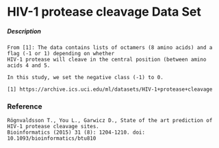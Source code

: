 # HIV-1 protease cleavage Data Set

##### Description

    From [1]: The data contains lists of octamers (8 amino acids) and a flag (-1 or 1) depending on whether 
    HIV-1 protease will cleave in the central position (between amino acids 4 and 5.
    
    In this study, we set the negative class (-1) to 0.

    [1] https://archive.ics.uci.edu/ml/datasets/HIV-1+protease+cleavage

### Reference

    Rögnvaldsson T., You L., Garwicz D., State of the art prediction of HIV-1 protease cleavage sites. 
    Bioinformatics (2015) 31 (8): 1204-1210. doi: 10.1093/bioinformatics/btu810